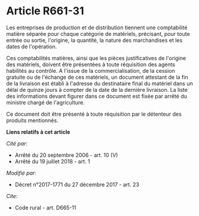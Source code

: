 # Article R661-31

Les entreprises de production et de distribution tiennent une comptabilité matière séparée pour chaque catégorie de
matériels, précisant, pour toute entrée ou sortie, l'origine, la quantité, la nature des marchandises et les dates de
l'opération.

Ces comptabilités matières, ainsi que les pièces justificatives de l'origine des matériels, doivent être présentées à toute
réquisition des agents habilités au contrôle. A l'issue de la commercialisation, de la cession gratuite ou de l'échange de
ces matériels, un document attestant de la fin de la livraison est établi à l'adresse du destinataire final du matériel dans
un délai de quinze jours à compter de la date de la dernière livraison. La liste des informations devant figurer dans ce
document est fixée par arrêté du ministre chargé de l'agriculture.

Ce document doit être présenté à toute réquisition par le détenteur des produits mentionnés.

**Liens relatifs à cet article**

_Cité par_:

  - Arrêté du 20 septembre 2006 - art. 10 (V)
  - Arrêté du 19 juillet 2018 - art. 1

_Modifié par_:

  - Décret n°2017-1771 du 27 décembre 2017 - art. 23

_Cite_:

  - Code rural - art. D665-11
